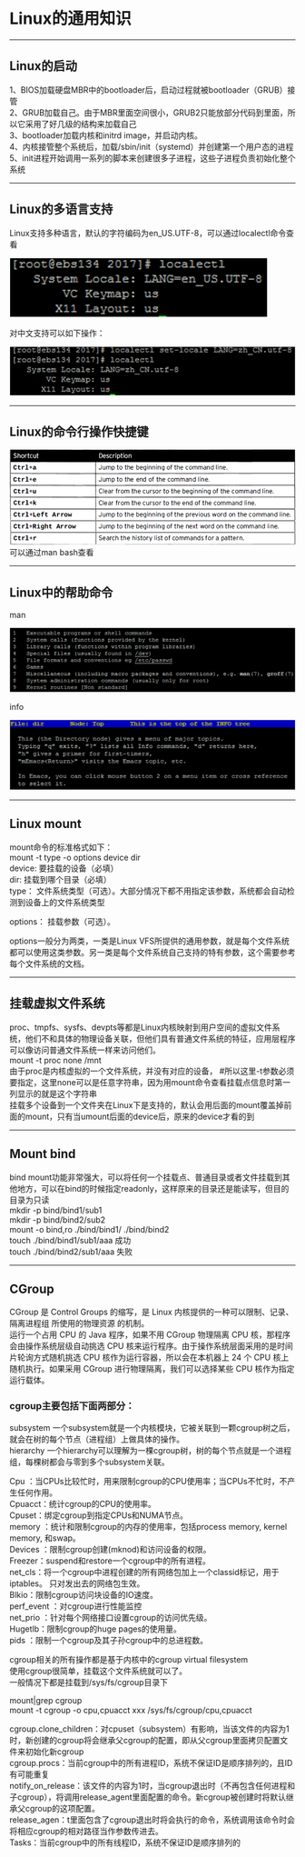 # Linux的通用知识

---

## Linux的启动

1、BIOS加载硬盘MBR中的bootloader后，启动过程就被bootloader（GRUB）接管  
2、GRUB加载自己。由于MBR里面空间很小，GRUB2只能放部分代码到里面，所以它采用了好几级的结构来加载自己  
3、bootloader加载内核和initrd image，并启动内核。  
4、内核接管整个系统后，加载/sbin/init（systemd）并创建第一个用户态的进程  
5、init进程开始调用一系列的脚本来创建很多子进程，这些子进程负责初始化整个系统

---

## Linux的多语言支持

Linux支持多种语言，默认的字符编码为en\_US.UTF-8，可以通过localectl命令查看

![](/linux/1.png)

对中文支持可以如下操作：

![](/linux/2.png)

---

## Linux的命令行操作快捷键

![](/linux/3.png)  
可以通过man bash查看

---

## Linux中的帮助命令

man

![](/linux/4.png)

info

![](/linux/5.png)

---

## Linux mount

mount命令的标准格式如下：  
mount -t type -o options device dir  
device: 要挂载的设备（必填）  
dir: 挂载到哪个目录（必填）  
type： 文件系统类型（可选）。大部分情况下都不用指定该参数，系统都会自动检测到设备上的文件系统类型

options： 挂载参数（可选）。

options一般分为两类，一类是Linux VFS所提供的通用参数，就是每个文件系统都可以使用这类参数。另一类是每个文件系统自己支持的特有参数，这个需要参考每个文件系统的文档。

---

## 挂载虚拟文件系统

proc、tmpfs、sysfs、devpts等都是Linux内核映射到用户空间的虚拟文件系统，他们不和具体的物理设备关联，但他们具有普通文件系统的特征，应用层程序可以像访问普通文件系统一样来访问他们。  
mount -t proc none /mnt  
由于proc是内核虚拟的一个文件系统，并没有对应的设备， \#所以这里-t参数必须要指定，这里none可以是任意字符串，因为用mount命令查看挂载点信息时第一列显示的就是这个字符串  
挂载多个设备到一个文件夹在Linux下是支持的，默认会用后面的mount覆盖掉前面的mount，只有当umount后面的device后，原来的device才看的到

---

## Mount bind

bind mount功能非常强大，可以将任何一个挂载点、普通目录或者文件挂载到其他地方，可以在bind的时候指定readonly，这样原来的目录还是能读写，但目的目录为只读  
mkdir -p bind/bind1/sub1  
mkdir -p bind/bind2/sub2  
mount -o bind,ro ./bind/bind1/ ./bind/bind2  
touch ./bind/bind1/sub1/aaa       成功  
touch ./bind/bind2/sub1/aaa       失败

---

## CGroup

CGroup 是 Control Groups 的缩写，是 Linux 内核提供的一种可以限制、记录、隔离进程组 所使用的物理资源 的机制。  
运行一个占用 CPU 的 Java 程序，如果不用 CGroup 物理隔离 CPU 核，那程序会由操作系统层级自动挑选 CPU 核来运行程序。由于操作系统层面采用的是时间片轮询方式随机挑选 CPU 核作为运行容器，所以会在本机器上 24 个 CPU 核上随机执行。如果采用 CGroup 进行物理隔离，我们可以选择某些 CPU 核作为指定运行载体。

### cgroup主要包括下面两部分：

subsystem 一个subsystem就是一个内核模块，它被关联到一颗cgroup树之后，就会在树的每个节点（进程组）上做具体的操作。  
hierarchy 一个hierarchy可以理解为一棵cgroup树，树的每个节点就是一个进程组，每棵树都会与零到多个subsystem关联。

Cpu ：当CPUs比较忙时，用来限制cgroup的CPU使用率；当CPUs不忙时，不产生任何作用。  
Cpuacct：统计cgroup的CPU的使用率。  
Cpuset：绑定cgroup到指定CPUs和NUMA节点。  
memory ：统计和限制cgroup的内存的使用率，包括process memory, kernel memory, 和swap。  
Devices ：限制cgroup创建\(mknod\)和访问设备的权限。  
Freezer：suspend和restore一个cgroup中的所有进程。  
net\_cls：将一个cgroup中进程创建的所有网络包加上一个classid标记，用于iptables。 只对发出去的网络包生效。  
Blkio：限制cgroup访问块设备的IO速度。  
perf\_event ：对cgroup进行性能监控  
net\_prio ：针对每个网络接口设置cgroup的访问优先级。  
Hugetlb：限制cgroup的huge pages的使用量。  
pids ：限制一个cgroup及其子孙cgroup中的总进程数。

cgroup相关的所有操作都是基于内核中的cgroup virtual filesystem  
使用cgroup很简单，挂载这个文件系统就可以了。  
一般情况下都是挂载到/sys/fs/cgroup目录下

mount\|grep cgroup  
mount -t cgroup -o cpu,cpuacct xxx /sys/fs/cgroup/cpu,cpuacct

cgroup.clone\_children：对cpuset（subsystem）有影响，当该文件的内容为1时，新创建的cgroup将会继承父cgroup的配置，即从父cgroup里面拷贝配置文件来初始化新cgroup  
cgroup.procs：当前cgroup中的所有进程ID，系统不保证ID是顺序排列的，且ID有可能重复  
notify\_on\_release：该文件的内容为1时，当cgroup退出时（不再包含任何进程和子cgroup），将调用release\_agent里面配置的命令。新cgroup被创建时将默认继承父cgroup的这项配置。  
release\_agen：t里面包含了cgroup退出时将会执行的命令，系统调用该命令时会将相应cgroup的相对路径当作参数传进去。  
Tasks：当前cgroup中的所有线程ID，系统不保证ID是顺序排列的

